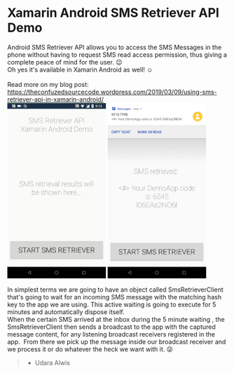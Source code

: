 # Xamarin Android SMS Retriever API Demo

Android SMS Retriever API allows you to access the SMS Messages in the phone without having to request SMS read access permission, thus giving a complete peace of mind for the user. :wink:<br>
Oh yes it's available in Xamarin Android as well! :relaxed:<br>
<br>
Read more on my blog post: https://theconfuzedsourcecode.wordpress.com/2019/03/09/using-sms-retriever-api-in-xamarin-android/
<br>
<img src="https://github.com/UdaraAlwis/XAndroidSMSRetrieverAPIDemo/blob/master/screenshots/Android SMS Retriever API OTP Action Demo.gif"  height="400" /> <img src="https://github.com/UdaraAlwis/XAndroidSMSRetrieverAPIDemo/blob/master/screenshots/Android SMS Retriever API OTP Action Demo.png"  height="400" />

In simplest terms we are going to have an object called SmsRetrieverClient that's going to wait for an incoming SMS message with the matching hash key to the app we are using. This active waiting is going to execute for 5 minutes and automatically dispose itself. <br>
When the certain SMS arrived at the inbox during the 5 minute waiting , the SmsRetrieverClient then sends a broadcast to the app with the captured message content, for any listening broadcast receivers registered in the app.  From there we pick up the message inside our broadcast receiver and we process it or do whatever the heck we want with it. :stuck_out_tongue_winking_eye:

> - Udara Alwis